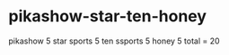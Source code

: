 # pikashow-star-ten-honey
pikashow     5
star sports  5
ten ssports  5
honey        5
total   =    20
